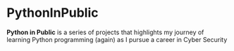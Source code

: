 # PythonInPublic
**Python in Public** is a series of projects that highlights my journey of learning Python programming (again) as I pursue a career in Cyber Security
